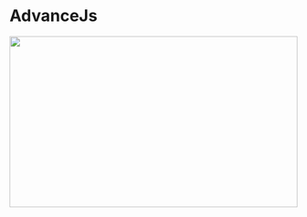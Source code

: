 # AdvanceJs
<img src="https://cdnp1.stackassets.com/0b326b92a373ddb42908d3198b24897bb9e54d53/store/435a5bb9af88e629fb611570a0ba1a1a7f24cfcd07ce4d9a0833c114b6c5/product_26416_product_shot_wide_image.jpg"  width="100%" height="300">
